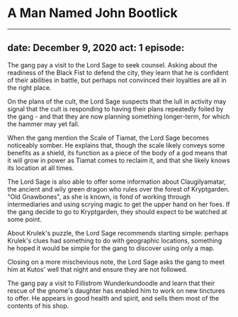 # A Man Named John Bootlick

---
date: December 9, 2020
act: 1
episode: 
---

The gang pay a visit to the Lord Sage to seek counsel. Asking about the readiness of the Black Fist to defend the city, they learn that he is confident of their abilities in battle, but perhaps not convinced their loyalties are all in the right place.

On the plans of the cult, the Lord Sage suspects that the lull in activity may signal that the cult is responding to having their plans repeatedly foiled by the gang - and that they are now planning something longer-term, for which the hammer may yet fall.

When the gang mention the Scale of Tiamat, the Lord Sage becomes noticeably somber. He explains that, though the scale likely conveys some benefits as a shield, its function as a piece of the body of a god means that it will grow in power as Tiamat comes to reclaim it, and that she likely knows its location at all times.

The Lord Sage is also able to offer some information about Claugilyamatar, the ancient and wily green dragon who rules over the forest of Kryptgarden. "Old Gnawbones", as she is known, is fond of working through intermediaries and using scrying magic to get the upper hand on her foes. If the gang decide to go to Kryptgarden, they should expect to be watched at some point.

About Krulek's puzzle, the Lord Sage recommends starting simple: perhaps Krulek's clues had something to do with geographic locations, something he hoped it would be simple for the gang to discover using only a map.

Closing on a more mischevious note, the Lord Sage asks the gang to meet him at Kutos' well that night and ensure they are not followed.

The gang pay a visit to Fillistrom Wunderkundoodle and learn that their rescue of the gnome's daughter has enabled him to work on new tinctures to offer. He appears in good health and spirit, and sells them most of the contents of his shop.
